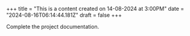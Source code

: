 +++
title = "This is a content created on 14-08-2024 at 3:00PM"
date = "2024-08-16T06:14:44.181Z"
draft = false
+++

  Complete the project documentation.
        